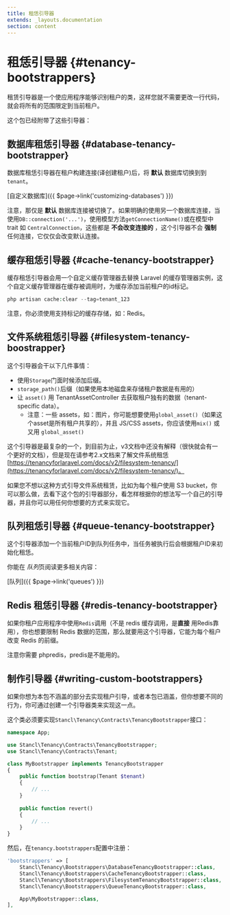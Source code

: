 ```yaml
---
title: 租恁引导器
extends: _layouts.documentation
section: content
---
```


# 租恁引导器 {#tenancy-bootstrappers}

租赁引导器是一个使应用程序能够识别租户的类，这样您就不需要更改一行代码，就会将所有的范围限定到当前租户。

这个包已经附带了这些引导器：

## 数据库租恁引导器 {#database-tenancy-bootstrapper}

数据库租恁引导器在租户构建连接(译创建租户)后，将 **默认** 数据库切换到到`tenant`。

[自定义数据库]({{ $page->link('customizing-databases') }})

注意，那仅是 **默认** 数据库连接被切换了。如果明确的使用另一个数据库连接，当使用`DB::connection('...')`，使用模型方法`getConnectionName()`或在模型中 trait 如 `CentralConnection`，这些都是 **不会改变连接的** ，这个引导器不会 **强制** 任何连接，它仅仅会改变默认连接。

## 缓存租恁引导器 {#cache-tenancy-bootstrapper}

缓存租恁引导器会用一个自定义缓存管理器去替换 Laravel 的缓存管理器实例，这个自定义缓存管理器在缓存被调用时，为缓存添加当前租户的id标记。

```php
php artisan cache:clear --tag=tenant_123
```

注意，你必须使用支持标记的缓存存储，如：Redis。

## 文件系统租恁引导器 {#filesystem-tenancy-boostrapper}

这个引导器会干以下几件事情：

- 使用`Storage`门面时候添加后缀。
- `storage_path()`后缀（如果使用本地磁盘来存储租户数据是有用的）
- 让 `asset()` 用 TenantAssetController 去获取租户独有的数据（tenant-specific data）。
    - 注意：一些 assets，如：图片，你可能想要使用`global_asset()`（如果这个asset是所有租户共享的），并且  JS/CSS assets，你应该使用`mix()` 或又用 `global_asset()`

这个引导器是最复杂的一个，到目前为止，v3文档中还没有解释（很快就会有一个更好的文档），但是现在请参考2.x文档来了解文件系统租恁[https://tenancyforlaravel.com/docs/v2/filesystem-tenancy/](https://tenancyforlaravel.com/docs/v2/filesystem-tenancy/)。

如果您不想以这种方式引导文件系统租赁，比如为每个租户使用 S3 bucket，你可以那么做，去看下这个包的引导器部分，看怎样根据你的想法写一个自己的引导器，并且你可以用任何你想要的方式来实现它。

## 队列租恁引导器 {#queue-tenancy-bootstrapper}

这个引导器添加一个当前租户ID到队列任务中，当任务被执行后会根据租户ID来初始化租恁。

你能在 *队列*页阅读更多相关内容： 

[队列]({{ $page->link('queues') }})

## Redis 租恁引导器 {#redis-tenancy-bootstrapper}

如果你租户应用程序中使用`Redis`调用（不是 redis 缓存调用，是**直接** 用Redis靠用），你也想要限制 Redis 数据的范围，那么就要用这个引导器，它能为每个租户改变 Redis 的前缀。

注意你需要 phpredis，predis是不能用的。

## 制作引导器 {#writing-custom-bootstrappers}

如果你想为本包不涵盖的部分去实现租户引导，或者本包已涵盖，但你想要不同的行为，你可通过创建一个引导器类来实现这一点。

这个类必须要实现`Stancl\Tenancy\Contracts\TenancyBootstrapper`接口：

```php
namespace App;

use Stancl\Tenancy\Contracts\TenancyBootstrapper;
use Stancl\Tenancy\Contracts\Tenant;

class MyBootstrapper implements TenancyBootstrapper
{
    public function bootstrap(Tenant $tenant)
    {
        // ...
    }
	
    public function revert()
    {
        // ...
    }
}
```

然后，在`tenancy.bootstrappers`配置中注册：

```php
'bootstrappers' => [
    Stancl\Tenancy\Bootstrappers\DatabaseTenancyBootstrapper::class,
    Stancl\Tenancy\Bootstrappers\CacheTenancyBootstrapper::class,
    Stancl\Tenancy\Bootstrappers\FilesystemTenancyBootstrapper::class,
    Stancl\Tenancy\Bootstrappers\QueueTenancyBootstrapper::class,

    App\MyBootstrapper::class,
],
```
